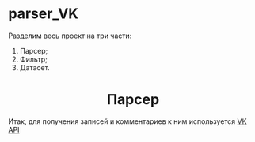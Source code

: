 # parser_VK
<p>Разделим весь проект на три части:</p>
<ol>
  <li>Парсер;</li>
  <li>Фильтр;</li>
  <li>Датасет.</li>
</ol>
<h1 align="center">Парсер</a></h1>
<p>Итак, для получения записей и комментариев к ним используется <a href="https://dev.vk.com/method" target="_blank">VK API</a></p>
